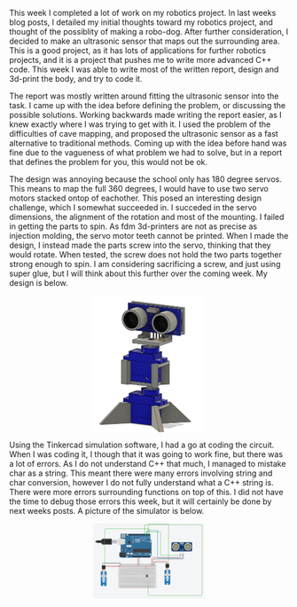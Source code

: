 
This week I completed a lot of work on my robotics project. In last weeks blog posts, I detailed my initial thoughts toward my robotics project, and thought of the possiblity of making a robo-dog. After further consideration, I decided to make an ultrasonic sensor that maps out the surrounding area. This is a good project, as it has lots of applications for further robotics projects, and it is a project that pushes me to write more advanced C++ code. This week I was able to write most of the written report, design and 3d-print the body, and try to code it.

The report was mostly written around fitting the ultrasonic sensor into the task. I came up with the idea before defining the problem, or discussing the possible solutions. Working backwards made writing the report easier, as I knew exactly where I was trying to get with it. I used the problem of the difficulties of cave mapping, and proposed the ultrasonic sensor as a fast alternative to traditional methods. Coming up with the idea before hand was fine due to the vagueness of what problem we had to solve, but in a report that defines the problem for you, this would not be ok.

The design was annoying because the school only has 180 degree servos. This means to map the full 360 degrees, I would have to use two servo motors stacked ontop of eachother. This posed an interesting design challenge, which I somewhat succeeded in. I succeded in the servo dimensions, the alignment of the rotation and most of the mounting. I failed in getting the parts to spin. As fdm 3d-printers are not as precise as injection molding, the servo motor teeth cannot be printed. When I made the design, I instead made the parts screw into the servo, thinking that they would rotate. When tested, the screw does not hold the two parts together strong enough to spin. I am considering sacrificing a screw, and just using super glue, but I will think about this further over the coming week. My design is below.

<img alt="Cave Mapper Design" src="/assets/Cave-Mapper/Design.png" style="display: block; margin: 0 auto; width: 40%;">

Using the Tinkercad simulation software, I had a go at coding the circuit. When I was coding it, I though that it was going to work fine, but there was a lot of errors. As I do not understand C++ that much, I managed to mistake char as a string. This meant there were many errors involving string and char conversion, however I do not fully understand what a C++ string is. There were more errors surrounding functions on top of this. I did not have the time to debug those errors this week, but it will certainly be done by next weeks posts. A picture of the simulator is below. 

<img alt="Simulation of Circuit" src="/assets/Cave-Mapper/Simulation.png" style="display: block; margin: 0 auto; width: 40%;">